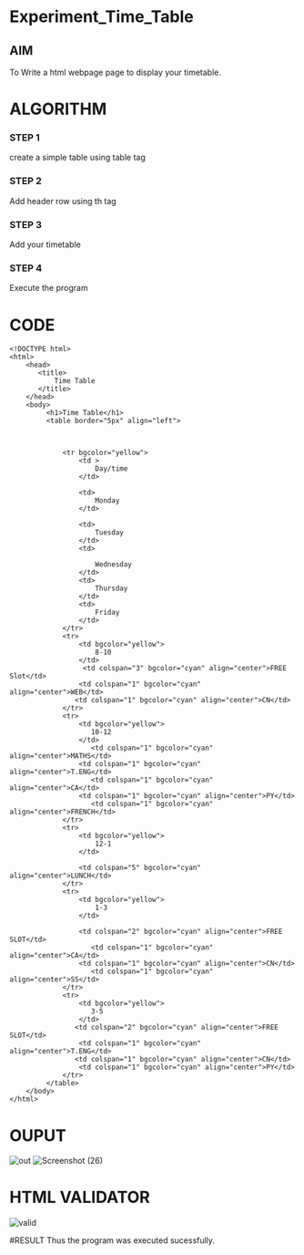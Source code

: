 # Experiment_Time_Table

## AIM
To Write a html webpage page to display your timetable.

# ALGORITHM
### STEP 1
create a simple table using table tag
### STEP 2
Add header row using th tag
### STEP 3
Add your timetable
### STEP 4
Execute the program

# CODE
```
<!DOCTYPE html>
<html>
    <head>
       <title>
           Time Table
       </title>
    </head>
    <body>
         <h1>Time Table</h1>
         <table border="5px" align="left">

             

             <tr bgcolor="yellow">
                 <td >
                     Day/time
                 </td>

                 <td>
                     Monday
                 </td>

                 <td>
                     Tuesday
                 </td>
                 <td>

                     Wednesday
                 </td>
                 <td>
                     Thursday
                 </td>
                 <td>
                     Friday
                 </td>
             </tr>
             <tr>
                 <td bgcolor="yellow">
                     8-10
                 </td>
                  <td colspan="3" bgcolor="cyan" align="center">FREE Slot</td>
                 <td colspan="1" bgcolor="cyan" align="center">WEB</td>
               	<td colspan="1" bgcolor="cyan" align="center">CN</td>
             </tr>
             <tr>
                 <td bgcolor="yellow">
                    10-12
                 </td>
                 	<td colspan="1" bgcolor="cyan" align="center">MATHS</td>
                 <td colspan="1" bgcolor="cyan" align="center">T.ENG</td>
                 	<td colspan="1" bgcolor="cyan" align="center">CA</td>
                 <td colspan="1" bgcolor="cyan" align="center">PY</td>
                 	<td colspan="1" bgcolor="cyan" align="center">FRENCH</td>
             </tr>
             <tr>
                 <td bgcolor="yellow">
                     12-1
                 </td>
			
                 <td colspan="5" bgcolor="cyan" align="center">LUNCH</td>
             </tr>
             <tr>
                 <td bgcolor="yellow">
                     1-3
                 </td>
			
                 <td colspan="2" bgcolor="cyan" align="center">FREE SLOT</td>
                 	<td colspan="1" bgcolor="cyan" align="center">CA</td>
                 <td colspan="1" bgcolor="cyan" align="center">CN</td>
                 	<td colspan="1" bgcolor="cyan" align="center">SS</td>
             </tr>
             <tr>
                 <td bgcolor="yellow">
                    3-5
                 </td>
                <td colspan="2" bgcolor="cyan" align="center">FREE SLOT</td>
                 <td colspan="1" bgcolor="cyan" align="center">T.ENG</td>
                <td colspan="1" bgcolor="cyan" align="center">CN</td>
                 <td colspan="1" bgcolor="cyan" align="center">PY</td>
             </tr>
         </table>
    </body>
</html>
```
# OUPUT
![out](https://user-images.githubusercontent.com/120232371/232858830-7d557154-71f6-4409-9bf7-c27c2cd2c0ff.png)
![Screenshot (26)](https://user-images.githubusercontent.com/120232371/232858904-cec8bc62-82ac-458a-a5d3-10f9b74908d4.png)

# HTML VALIDATOR
![valid](https://user-images.githubusercontent.com/120232371/232859048-7a9a1bde-bf48-4342-8334-39965cea1ca2.png)

#RESULT
Thus the program was executed sucessfully.



